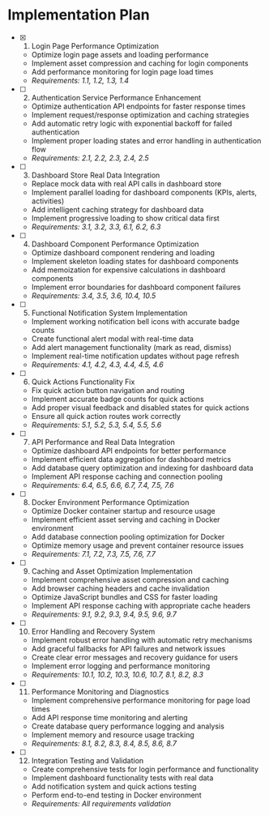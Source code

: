 # Implementation Plan

- [x] 1. Login Page Performance Optimization







  - Optimize login page assets and loading performance
  - Implement asset compression and caching for login components
  - Add performance monitoring for login page load times
  - _Requirements: 1.1, 1.2, 1.3, 1.4_

- [ ] 2. Authentication Service Performance Enhancement
  - Optimize authentication API endpoints for faster response times
  - Implement request/response optimization and caching strategies
  - Add automatic retry logic with exponential backoff for failed authentication
  - Implement proper loading states and error handling in authentication flow
  - _Requirements: 2.1, 2.2, 2.3, 2.4, 2.5_

- [ ] 3. Dashboard Store Real Data Integration
  - Replace mock data with real API calls in dashboard store
  - Implement parallel loading for dashboard components (KPIs, alerts, activities)
  - Add intelligent caching strategy for dashboard data
  - Implement progressive loading to show critical data first
  - _Requirements: 3.1, 3.2, 3.3, 6.1, 6.2, 6.3_

- [ ] 4. Dashboard Component Performance Optimization
  - Optimize dashboard component rendering and loading
  - Implement skeleton loading states for dashboard components
  - Add memoization for expensive calculations in dashboard components
  - Implement error boundaries for dashboard component failures
  - _Requirements: 3.4, 3.5, 3.6, 10.4, 10.5_

- [ ] 5. Functional Notification System Implementation
  - Implement working notification bell icons with accurate badge counts
  - Create functional alert modal with real-time data
  - Add alert management functionality (mark as read, dismiss)
  - Implement real-time notification updates without page refresh
  - _Requirements: 4.1, 4.2, 4.3, 4.4, 4.5, 4.6_

- [ ] 6. Quick Actions Functionality Fix
  - Fix quick action button navigation and routing
  - Implement accurate badge counts for quick actions
  - Add proper visual feedback and disabled states for quick actions
  - Ensure all quick action routes work correctly
  - _Requirements: 5.1, 5.2, 5.3, 5.4, 5.5, 5.6_

- [ ] 7. API Performance and Real Data Integration
  - Optimize dashboard API endpoints for better performance
  - Implement efficient data aggregation for dashboard metrics
  - Add database query optimization and indexing for dashboard data
  - Implement API response caching and connection pooling
  - _Requirements: 6.4, 6.5, 6.6, 6.7, 7.4, 7.5, 7.6_

- [ ] 8. Docker Environment Performance Optimization
  - Optimize Docker container startup and resource usage
  - Implement efficient asset serving and caching in Docker environment
  - Add database connection pooling optimization for Docker
  - Optimize memory usage and prevent container resource issues
  - _Requirements: 7.1, 7.2, 7.3, 7.5, 7.6, 7.7_

- [ ] 9. Caching and Asset Optimization Implementation
  - Implement comprehensive asset compression and caching
  - Add browser caching headers and cache invalidation
  - Optimize JavaScript bundles and CSS for faster loading
  - Implement API response caching with appropriate cache headers
  - _Requirements: 9.1, 9.2, 9.3, 9.4, 9.5, 9.6, 9.7_

- [ ] 10. Error Handling and Recovery System
  - Implement robust error handling with automatic retry mechanisms
  - Add graceful fallbacks for API failures and network issues
  - Create clear error messages and recovery guidance for users
  - Implement error logging and performance monitoring
  - _Requirements: 10.1, 10.2, 10.3, 10.6, 10.7, 8.1, 8.2, 8.3_

- [ ] 11. Performance Monitoring and Diagnostics
  - Implement comprehensive performance monitoring for page load times
  - Add API response time monitoring and alerting
  - Create database query performance logging and analysis
  - Implement memory and resource usage tracking
  - _Requirements: 8.1, 8.2, 8.3, 8.4, 8.5, 8.6, 8.7_

- [ ] 12. Integration Testing and Validation
  - Create comprehensive tests for login performance and functionality
  - Implement dashboard functionality tests with real data
  - Add notification system and quick actions testing
  - Perform end-to-end testing in Docker environment
  - _Requirements: All requirements validation_